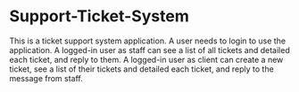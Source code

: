 # Support-Ticket-System
This is a ticket support system application. A user needs to login to use the application. A logged-in user as staff can see a list of all tickets and detailed each ticket, and reply to them. A logged-in user as client can create a new ticket, see a list of their tickets and detailed each ticket, and reply to the message from staff.

